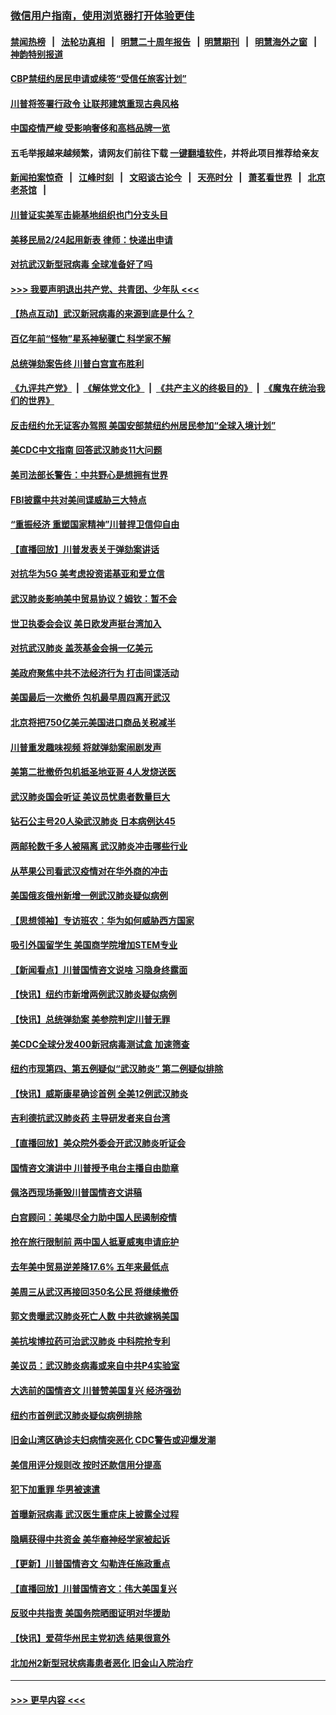 ### [微信用户指南，使用浏览器打开体验更佳](https://github.com/gfw-breaker/banned-news1/blob/master/indexes/wechat-guide.md?t=0)
#### [禁闻热榜](热点新闻.md?t=0)  &nbsp;&nbsp;|&nbsp;&nbsp; [法轮功真相](https://github.com/gfw-breaker/truth/blob/master/README.md?t=0) &nbsp;&nbsp;|&nbsp;&nbsp; [明慧二十周年报告](https://github.com/gfw-breaker/mh-reports/blob/master/README.md?t=0) &nbsp;&nbsp;|&nbsp;&nbsp;[明慧期刊](https://github.com/gfw-breaker/mh-qikan) &nbsp;&nbsp;|&nbsp;&nbsp; [明慧海外之窗](https://github.com/gfw-breaker/mh-news/blob/master/README.md?t=0) &nbsp;&nbsp;|&nbsp;&nbsp; [神韵特别报道](https://github.com/gfw-breaker/mh-news/blob/master/shenyun.md?t=0)
#### [CBP禁纽约居民申请或续签“受信任旅客计划”](../pages/nsc412/n11850857.md?t=02071411) 
#### [川普将签署行政令 让联邦建筑重现古典风格](../pages/nsc412/n11850654.md?t=02071411) 
#### [中国疫情严峻 受影响奢侈和高档品牌一览](../pages/nsc412/n11850319.md?t=02071411) 
#### 五毛举报越来越频繁，请网友们前往下载 [一键翻墙软件](https://github.com/gfw-breaker/ssr-accounts)，并将此项目推荐给亲友
#### [新闻拍案惊奇](https://github.com/gfw-breaker/banned-news1/blob/master/pages/link4.md) &nbsp;&nbsp;|&nbsp;&nbsp; [江峰时刻](https://github.com/gfw-breaker/banned-news1/blob/master/pages/link4.md) &nbsp;&nbsp;|&nbsp;&nbsp; [文昭谈古论今](https://github.com/gfw-breaker/banned-news1/blob/master/pages/link4.md) &nbsp;&nbsp;|&nbsp;&nbsp; [天亮时分](https://github.com/gfw-breaker/banned-news1/blob/master/pages/link4.md) &nbsp;&nbsp;|&nbsp;&nbsp; [萧茗看世界](https://github.com/gfw-breaker/banned-news1/blob/master/pages/link4.md) &nbsp;&nbsp;|&nbsp;&nbsp; [北京老茶馆](https://github.com/gfw-breaker/banned-news1/blob/master/pages/link4.md) &nbsp;&nbsp;|&nbsp;&nbsp; 
#### [川普证实美军击毙基地组织也门分支头目](../pages/nsc412/n11850383.md?t=02071411) 
#### [美移民局2/24起用新表 律师：快递出申请](../pages/nsc412/n11848220.md?t=02071411) 
#### [对抗武汉新型冠病毒 全球准备好了吗](../pages/nsc412/n11850142.md?t=02071411) 
#### [>>> 我要声明退出共产党、共青团、少年队 <<<](https://github.com/begood0513/goodnews/blob/master/quit/letter.md) 
#### [【热点互动】武汉新冠病毒的来源到底是什么？](../pages/nsc412/n11849749.md?t=02071411) 
#### [百亿年前“怪物”星系神秘骤亡 科学家不解](../pages/nsc412/n11849863.md?t=02071411) 
#### [总统弹劾案告终 川普白宫宣布胜利](../pages/nsc412/n11849985.md?t=02071411) 
#### [《九评共产党》](https://github.com/begood0513/9ping.md/blob/master/README.md) &nbsp;|&nbsp; [《解体党文化》](../../../../jtdwh.md/blob/master/README.md)  &nbsp;|&nbsp; [《共产主义的终极目的》](../../../../gczydzjmd.md/blob/master/README.md) &nbsp;|&nbsp; [《魔鬼在统治我们的世界》](../../../../mgztzwmdsj.md/blob/master/README.md) 
#### [反击纽约允无证客办驾照  美国安部禁纽约州居民参加“全球入境计划”](../pages/nsc412/n11849828.md?t=02071411) 
#### [美CDC中文指南 回答武汉肺炎11大问题](../pages/nsc412/n11849703.md?t=02071411) 
#### [美司法部长警告：中共野心是想拥有世界](../pages/nsc412/n11849769.md?t=02071411) 
#### [FBI披露中共对美间谍威胁三大特点](../pages/nsc412/n11849700.md?t=02071411) 
#### [“重振经济 重塑国家精神”川普捍卫信仰自由](../pages/nsc412/n11849641.md?t=02071411) 
#### [【直播回放】川普发表关于弹劾案讲话](../pages/nsc412/n11849472.md?t=02071411) 
#### [对抗华为5G 美考虑投资诺基亚和爱立信](../pages/nsc412/n11849510.md?t=02071411) 
#### [武汉肺炎影响美中贸易协议？姆钦：暂不会](../pages/nsc412/n11849497.md?t=02071411) 
#### [世卫执委会会议 美日欧发声挺台湾加入](../pages/nsc412/n11849433.md?t=02071411) 
#### [对抗武汉肺炎 盖茨基金会捐一亿美元](../pages/nsc412/n11848953.md?t=02071411) 
#### [美政府聚焦中共不法经济行为 打击间谍活动](../pages/nsc412/n11849322.md?t=02071411) 
#### [美国最后一次撤侨 包机最早周四离开武汉](../pages/nsc412/n11849395.md?t=02071411) 
#### [北京将把750亿美元美国进口商品关税减半](../pages/nsc412/n11848896.md?t=02071411) 
#### [川普重发趣味视频 将就弹劾案闹剧发声](../pages/nsc412/n11848715.md?t=02071411) 
#### [美第二批撤侨包机抵圣地亚哥 4人发烧送医](../pages/nsc412/n11847923.md?t=02071411) 
#### [武汉肺炎国会听证 美议员忧患者数量巨大](../pages/nsc412/n11844851.md?t=02071411) 
#### [钻石公主号20人染武汉肺炎 日本病例达45](../pages/nsc412/n11847823.md?t=02071411) 
#### [两邮轮数千多人被隔离 武汉肺炎冲击哪些行业](../pages/nsc412/n11847456.md?t=02071411) 
#### [从苹果公司看武汉疫情对在华外商的冲击](../pages/nsc412/n11847586.md?t=02071411) 
#### [美国俄亥俄州新增一例武汉肺炎疑似病例](../pages/nsc412/n11847714.md?t=02071411) 
#### [【思想领袖】专访班农：华为如何威胁西方国家](../pages/nsc412/n11847306.md?t=02071411) 
#### [吸引外国留学生 美国商学院增加STEM专业](../pages/nsc412/n11847417.md?t=02071411) 
#### [【新闻看点】川普国情咨文说啥 习隐身终露面](../pages/nsc412/n11847016.md?t=02071411) 
#### [【快讯】纽约市新增两例武汉肺炎疑似病例](../pages/nsc412/n11847250.md?t=02071411) 
#### [【快讯】总统弹劾案 美参院判定川普无罪](../pages/nsc412/n11847316.md?t=02071411) 
#### [美CDC全球分发400新冠病毒测试盒 加速筛查](../pages/nsc412/n11847260.md?t=02071411) 
#### [纽约市现第四、第五例疑似“武汉肺炎”   第二例疑似排除](../pages/nsc412/n11847332.md?t=02071411) 
#### [【快讯】威斯康星确诊首例 全美12例武汉肺炎](../pages/nsc412/n11847162.md?t=02071411) 
#### [吉利德抗武汉肺炎药 主导研发者来自台湾](../pages/nsc412/n11847064.md?t=02071411) 
#### [【直播回放】美众院外委会开武汉肺炎听证会](../pages/nsc412/n11846727.md?t=02071411) 
#### [国情咨文演讲中 川普授予电台主播自由勋章](../pages/nsc412/n11846815.md?t=02071411) 
#### [佩洛西现场撕毁川普国情咨文讲稿](../pages/nsc412/n11846724.md?t=02071411) 
#### [白宫顾问：美竭尽全力助中国人民遏制疫情](../pages/nsc412/n11846756.md?t=02071411) 
#### [抢在旅行限制前 两中国人抵夏威夷申请庇护](../pages/nsc412/n11846866.md?t=02071411) 
#### [去年美中贸易逆差降17.6% 五年来最低点](../pages/nsc412/n11846755.md?t=02071411) 
#### [美周三从武汉再接回350名公民 将继续撤侨](../pages/nsc412/n11846705.md?t=02071411) 
#### [郭文贵曝武汉肺炎死亡人数 中共欲嫁祸美国](../pages/nsc412/n11846240.md?t=02071411) 
#### [美抗埃博拉药可治武汉肺炎 中科院抢专利](../pages/nsc412/n11846409.md?t=02071411) 
#### [美议员：武汉肺炎病毒或来自中共P4实验室](../pages/nsc412/n11846043.md?t=02071411) 
#### [大选前的国情咨文 川普赞美国复兴 经济强劲](../pages/nsc412/n11845526.md?t=02071411) 
#### [纽约市首例武汉肺炎疑似病例排除](../pages/nsc412/n11844989.md?t=02071411) 
#### [旧金山湾区确诊夫妇病情突恶化 CDC警告或迎爆发潮](../pages/nsc412/n11845730.md?t=02071411) 
#### [美信用评分规则改  按时还款信用分提高](../pages/nsc412/n11845488.md?t=02071411) 
#### [犯下加重罪 华男被速遣](../pages/nsc412/n11845476.md?t=02071411) 
#### [首曝新冠病毒 武汉医生重症床上披露全过程](../pages/nsc412/n11845150.md?t=02071411) 
#### [隐瞒获得中共资金 美华裔神经学家被起诉](../pages/nsc412/n11844879.md?t=02071411) 
#### [【更新】川普国情咨文 勾勒连任施政重点](../pages/nsc412/n11845223.md?t=02071411) 
#### [【直播回放】川普国情咨文：伟大美国复兴](../pages/nsc412/n11842079.md?t=02071411) 
#### [反驳中共指责 美国务院晒图证明对华援助](../pages/nsc412/n11844859.md?t=02071411) 
#### [【快讯】爱荷华州民主党初选 结果很意外](../pages/nsc412/n11844878.md?t=02071411) 
#### [北加州2新型冠状病毒患者恶化 旧金山入院治疗](../pages/nsc412/n11844842.md?t=02071411) 

----
#### [ >>> 更早内容 <<< ](../indexes/nsc412-earlier.md)
